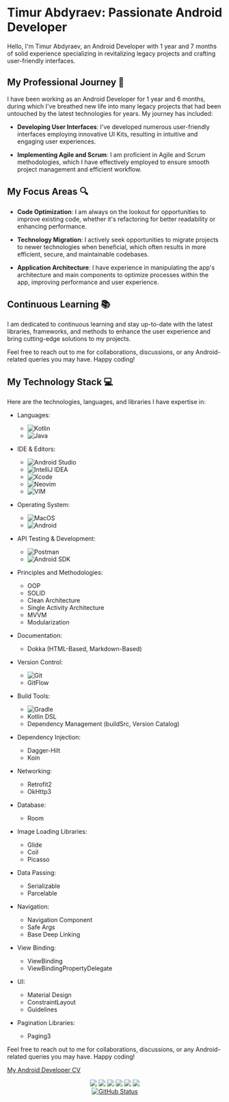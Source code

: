 # Timur Abdyraev: Passionate Android Developer

Hello, I'm Timur Abdyraev, an Android Developer with 1 year and 7 months of solid experience specializing in revitalizing legacy projects and crafting user-friendly interfaces.

## My Professional Journey 🚀

I have been working as an Android Developer for 1 year and 6 months, during which I've breathed new life into many legacy projects that had been untouched by the latest technologies for years. My journey has included:

- **Developing User Interfaces**: I've developed numerous user-friendly interfaces employing innovative UI Kits, resulting in intuitive and engaging user experiences.

- **Implementing Agile and Scrum**: I am proficient in Agile and Scrum methodologies, which I have effectively employed to ensure smooth project management and efficient workflow.

## My Focus Areas 🔍

- **Code Optimization**: I am always on the lookout for opportunities to improve existing code, whether it's refactoring for better readability or enhancing performance.

- **Technology Migration**: I actively seek opportunities to migrate projects to newer technologies when beneficial, which often results in more efficient, secure, and maintainable codebases.

- **Application Architecture**: I have experience in manipulating the app's architecture and main components to optimize processes within the app, improving performance and user experience.

## Continuous Learning 📚

I am dedicated to continuous learning and stay up-to-date with the latest libraries, frameworks, and methods to enhance the user experience and bring cutting-edge solutions to my projects. 

Feel free to reach out to me for collaborations, discussions, or any Android-related queries you may have. Happy coding!
## My Technology Stack 💻

Here are the technologies, languages, and libraries I have expertise in:

- Languages: 
    - ![Kotlin](https://img.shields.io/badge/kotlin-%237F52FF.svg?style=for-the-badge&logo=kotlin&logoColor=white)
    - ![Java](https://img.shields.io/badge/java-%23ED8B00.svg?style=for-the-badge&logo=openjdk&logoColor=white)

- IDE & Editors:
    - ![Android Studio](https://img.shields.io/badge/-Android%20Studio-3DDC84?style=for-the-badge&logo=android-studio&logoColor=white)
    - ![IntelliJ IDEA](https://img.shields.io/badge/IntelliJIDEA-000000.svg?style=for-the-badge&logo=intellij-idea&logoColor=white)
    - ![Xcode](https://img.shields.io/badge/Xcode-007ACC?style=for-the-badge&logo=Xcode&logoColor=white)
    - ![Neovim](https://img.shields.io/badge/NeoVim-%2357A143.svg?&style=for-the-badge&logo=neovim&logoColor=white)
    - ![VIM](https://img.shields.io/badge/-VIM-019733?style=for-the-badge&logo=vim&logoColor=white)

- Operating System:
    - ![MacOS](https://img.shields.io/badge/-MacOS-000000?style=for-the-badge&logo=apple&logoColor=white)
    - ![Android](https://img.shields.io/badge/Android-3DDC84?style=for-the-badge&logo=android&logoColor=white)

- API Testing & Development:
    - ![Postman](https://img.shields.io/badge/-Postman-FF6C37?style=for-the-badge&logo=postman&logoColor=white)
    - ![Android SDK](https://img.shields.io/badge/-Android%20SDK-3DDC84?style=for-the-badge&logo=android&logoColor=white)

- Principles and Methodologies:
    - OOP
    - SOLID
    - Clean Architecture
    - Single Activity Architecture
    - MVVM
    - Modularization

- Documentation: 
    - Dokka (HTML-Based, Markdown-Based)

- Version Control: 
    - ![Git](https://img.shields.io/badge/-Git-F05032?style=for-the-badge&logo=git&logoColor=white)
    - GitFlow

- Build Tools:
    - ![Gradle](https://img.shields.io/badge/Gradle-02303A.svg?style=for-the-badge&logo=Gradle&logoColor=white)    
    - Kotlin DSL
    - Dependency Management (buildSrc, Version Catalog)

- Dependency Injection:
    - Dagger-Hilt
    - Koin

- Networking:
    - Retrofit2
    - OkHttp3

- Database:
    - Room

- Image Loading Libraries:
    - Glide
    - Coil
    - Picasso

- Data Passing:
    - Serializable
    - Parcelable

- Navigation:
    - Navigation Component
    - Safe Args
    - Base Deep Linking

- View Binding:
    - ViewBinding
    - ViewBindingPropertyDelegate

- UI:
    - Material Design
    - ConstraintLayout
    - Guidelines

- Pagination Libraries:
    - Paging3

Feel free to reach out to me for collaborations, discussions, or any Android-related queries you may have. Happy coding!

[My Android Developer CV](https://timplifier.github.io/CV/)

<div align="center">
<a
  <a href="https://telegram.me/timplifier"><img src="https://img.shields.io/badge/Telegram-2CA5E0?style=for-the-badge&logo=telegram&logoColor=white"/></a>
  <a href="https://www.linkedin.com/in/timur-abdyraev/"><img src="https://img.shields.io/badge/linkedin-%230077B5.svg?style=for-the-badge&logo=linkedin&logoColor=white"/></a>
  <a href="https://dev.to/timplifier"><img src="https://img.shields.io/badge/dev.to-0A0A0A?style=for-the-badge&logo=dev.to&logoColor=white"/></a>
  <a href="mailto:timplifier@gmail.com"><img src="https://img.shields.io/badge/Gmail-D14836?style=for-the-badge&logo=gmail&logoColor=white"/></a>
  <a href="https://leetcode.com/timplifier/"><img src="https://img.shields.io/badge/LeetCode-000000?style=for-the-badge&logo=LeetCode&logoColor=#d16c06"/></a>
  <a href="https://www.codewars.com/users/timplifier"><img src="https://img.shields.io/badge/Codewars-B1361E?style=for-the-badge&logo=codewars&logoColor=grey"/></a>
</div>
<div align="center">
  <a href="https://github.com/Clar1fy"><img alt="GitHub Status" src="https://github-readme-stats.vercel.app/api?username=timplifier&hide=contribs&show_icons=true&include_all_commits=true&count_private=true"/></a>
</div>

